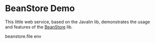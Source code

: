 # BeanStore Demo

This little web service, based on the Javalin lib, demonstrates the usage and features of the [BeanStore](https://github.com/protubero/beanstore) lib.

beanstore.file env
